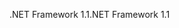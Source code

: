 <span data-ttu-id="8b12b-101">.NET Framework 1.1</span><span class="sxs-lookup"><span data-stu-id="8b12b-101">.NET Framework 1.1</span></span>